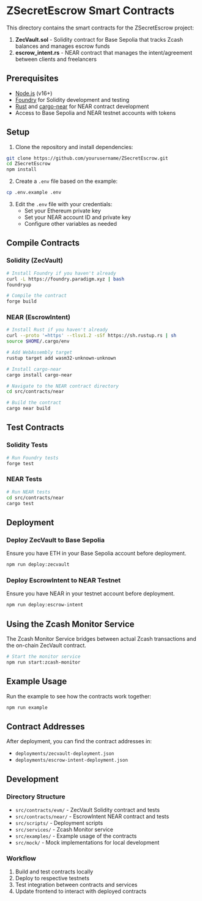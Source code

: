# ZSecretEscrow Smart Contracts

This directory contains the smart contracts for the ZSecretEscrow project:

1. **ZecVault.sol** - Solidity contract for Base Sepolia that tracks Zcash balances and manages escrow funds
2. **escrow_intent.rs** - NEAR contract that manages the intent/agreement between clients and freelancers

## Prerequisites

- [Node.js](https://nodejs.org/) (v16+)
- [Foundry](https://getfoundry.sh/) for Solidity development and testing
- [Rust](https://www.rust-lang.org/tools/install) and [cargo-near](https://github.com/near/cargo-near) for NEAR contract development
- Access to Base Sepolia and NEAR testnet accounts with tokens

## Setup

1. Clone the repository and install dependencies:

```bash
git clone https://github.com/yourusername/ZSecretEscrow.git
cd ZSecretEscrow
npm install
```

2. Create a `.env` file based on the example:

```bash
cp .env.example .env
```

3. Edit the `.env` file with your credentials:
   - Set your Ethereum private key
   - Set your NEAR account ID and private key
   - Configure other variables as needed

## Compile Contracts

### Solidity (ZecVault)

```bash
# Install Foundry if you haven't already
curl -L https://foundry.paradigm.xyz | bash
foundryup

# Compile the contract
forge build
```

### NEAR (EscrowIntent)

```bash
# Install Rust if you haven't already
curl --proto '=https' --tlsv1.2 -sSf https://sh.rustup.rs | sh
source $HOME/.cargo/env

# Add WebAssembly target
rustup target add wasm32-unknown-unknown

# Install cargo-near
cargo install cargo-near

# Navigate to the NEAR contract directory
cd src/contracts/near

# Build the contract
cargo near build
```

## Test Contracts

### Solidity Tests

```bash
# Run Foundry tests
forge test
```

### NEAR Tests

```bash
# Run NEAR tests
cd src/contracts/near
cargo test
```

## Deployment

### Deploy ZecVault to Base Sepolia

Ensure you have ETH in your Base Sepolia account before deployment.

```bash
npm run deploy:zecvault
```

### Deploy EscrowIntent to NEAR Testnet

Ensure you have NEAR in your testnet account before deployment.

```bash
npm run deploy:escrow-intent
```

## Using the Zcash Monitor Service

The Zcash Monitor Service bridges between actual Zcash transactions and the on-chain ZecVault contract.

```bash
# Start the monitor service
npm run start:zcash-monitor
```

## Example Usage

Run the example to see how the contracts work together:

```bash
npm run example
```

## Contract Addresses

After deployment, you can find the contract addresses in:
- `deployments/zecvault-deployment.json`
- `deployments/escrow-intent-deployment.json`

## Development

### Directory Structure

- `src/contracts/evm/` - ZecVault Solidity contract and tests
- `src/contracts/near/` - EscrowIntent NEAR contract and tests
- `src/scripts/` - Deployment scripts
- `src/services/` - Zcash Monitor service
- `src/examples/` - Example usage of the contracts
- `src/mock/` - Mock implementations for local development

### Workflow

1. Build and test contracts locally
2. Deploy to respective testnets
3. Test integration between contracts and services
4. Update frontend to interact with deployed contracts 
